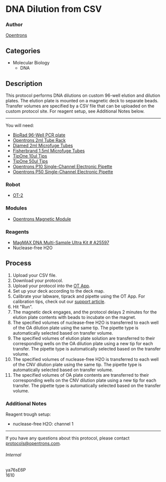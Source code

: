 # DNA Dilution from CSV

### Author
[Opentrons](http://www.opentrons.com/)

## Categories
* Molecular Biology
    * DNA

## Description
This protocol performs DNA dilutions on custom 96-well elution and dilution plates. The elution plate is mounted on a magnetic deck to separate beads. Transfer volumes are specified by a CSV file that can be uploaded on the custom protocol site. For reagent setup, see Additional Notes below.

---

You will need:
* [BioRad 96-Well PCR plate](http://www.bio-rad.com/en-us/sku/mll9651-multiplate-96-well-pcr-plates-low-profile-unskirted-white?ID=MLL9651)
* [Opentrons 2ml Tube Rack](https://shop.opentrons.com/collections/opentrons-tips/products/tube-rack-set-1)
* [Diamed 2ml Microfuge Tubes](http://www.diamed.ca/microcentrifuge-tubes-15ml-microtubes-bulk-c-265_496_497.html)
* [Fisherbrand 1.5ml Microfuge Tubes](https://www.fishersci.com/shop/products/fisherbrand-low-retention-microcentrifuge-tubes-8/p-193936)
* [TipOne 10ul Tips](https://www.usascientific.com/tiponefiltertips.aspx)
* [TipOne 50ul Tips](https://www.usascientific.com/tiponefiltertips.aspx)
* [Opentrons P10 Single-Channel Electronic Pipette](https://shop.opentrons.com/collections/ot-2-pipettes/products/single-channel-electronic-pipette)
* [Opentrons P50 Single-Channel Electronic Pipette](https://shop.opentrons.com/collections/ot-2-pipettes/products/single-channel-electronic-pipette?variant=5984549077021)

### Robot
* [OT-2](https://opentrons.com/ot-2)

### Modules
* [Opentrons Magnetic Module](https://shop.opentrons.com/collections/hardware-modules/products/magdeck)

### Reagents
* [MagMAX DNA Multi-Sample Ultra Kit # A25597](https://www.thermofisher.com/order/catalog/product/A25597)
* Nuclease-free H2O

## Process
1. Upload your CSV file.
2. Download your protocol.
3. Upload your protocol into the [OT App](https://opentrons.com/ot-app).
4. Set up your deck according to the deck map.
5. Calibrate your labware, tiprack and pipette using the OT App. For calibration tips, check out our [support article](https://support.opentrons.com/ot-2/getting-started-software-setup/deck-calibration).
6. Hit "Run".
7. The magnetic deck engages, and the protocol delays 2 minutes for the elution plate contents with beads to incubate on the magnet.
8. The specified volumes of nuclease-free H2O is transferred to each well of the OA dilution plate using the same tip. The pipette type is automatically selected based on transfer volume.
9. The specified volumes of elution plate solution are transferred to their corresponding wells on the OA dilution plate using a new tip for each transfer. The pipette type is automatically selected based on the transfer volume.
10. The specified volumes of nuclease-free H2O is transferred to each well of the CNV dilution plate using the same tip. The pipette type is automatically selected based on transfer volume.
11. The specified volumes of OA plate contents are transferred to their corresponding wells on the CNV dilution plate using a new tip for each transfer. The pipette type is automatically selected based on the transfer volume.

### Additional Notes
Reagent trough setup:  
* nuclease-free H2O: channel 1

---

If you have any questions about this protocol, please contact protocols@opentrons.com.

###### Internal
ya76sE6P  
1610
